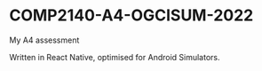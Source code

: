 # COMP2140-A4-OGCISUM-2022
 My A4 assessment
 
 Written in React Native, optimised for Android Simulators. 
